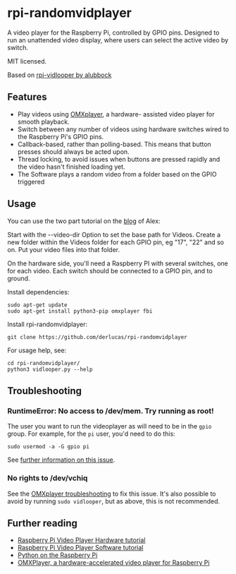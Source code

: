 # rpi-randomvidplayer

A video player for the Raspberry Pi, controlled by GPIO pins. Designed to
run an unattended video display, where users can select the active video
by switch.

MIT licensed.

Based on [rpi-vidlooper by alubbock](https://github.com/alubbock/rpi-vidlooper)

## Features

* Play videos using [OMXplayer](https://elinux.org/Omxplayer), a hardware-
assisted video player for smooth playback.
* Switch between any number of videos using hardware switches wired to the
Raspberry Pi's GPIO pins.
* Callback-based, rather than polling-based. This means that button
presses should always be acted upon.
* Thread locking, to avoid issues when buttons are pressed rapidly
and the video hasn't finished loading yet.
* The Software plays a random video from a folder based on the GPIO triggered 

## Usage

You can use the two part tutorial on the [blog](https://alexlubbock.com) of Alex:

Start with the --video-dir Option to set the base path for Videos. Create a new folder
within the Videos folder for each GPIO pin, eg "17", "22" and so on. Put your
video files into that folder.

On the hardware side, you'll need a Raspberry PI with several switches,
one for each video. Each switch should be connected to a GPIO pin, and
to ground. 

Install dependencies:

```
sudo apt-get update
sudo apt-get install python3-pip omxplayer fbi
```

Install rpi-randomvidplayer:

```
git clone https://github.com/derlucas/rpi-randomvidplayer
```

For usage help, see:

```
cd rpi-randomvidplayer/
python3 vidlooper.py --help
```

## Troubleshooting

### RuntimeError: No access to /dev/mem. Try running as root!

The user you want to run the videoplayer as will need to be
in the `gpio` group. For example, for the `pi` user, you'd need to do this:

```
sudo usermod -a -G gpio pi
```

See [further information on this issue](https://raspberrypi.stackexchange.com/questions/40105/access-gpio-pins-without-root-no-access-to-dev-mem-try-running-as-root).

### No rights to /dev/vchiq

See the [OMXplayer troubleshooting](https://elinux.org/Omxplayer) to fix
this issue. It's also possible to avoid by running `sudo vidlooper`, but
as above, this is not recommended.

## Further reading

* [Raspberry Pi Video Player Hardware tutorial](https://alexlubbock.com/raspberry-pi-video-player-hardware)
* [Raspberry Pi Video Player Software tutorial](https://alexlubbock.com/raspberry-pi-video-player-software)
* [Python on the Raspberry Pi](https://www.raspberrypi.org/documentation/linux/software/python.md)
* [OMXPlayer, a hardware-accelerated video player for Raspberry Pi](https://www.raspberrypi.org/documentation/raspbian/applications/omxplayer.md)
